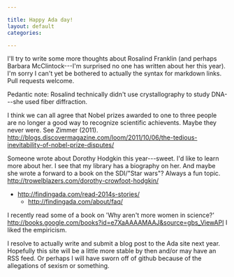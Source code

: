 ```yaml
---

title: Happy Ada day!
layout: default
categories: 

---
```


I'll try to write some more thoughts about Rosalind Franklin
(and perhaps Barbara McClintock---I'm surprised no one has written
about her this year).
I'm sorry I can't yet be bothered to actually the syntax for markdown links.
Pull requests welcome.

Pedantic note: Rosalind technically didn't use crystallography to
study DNA---she used fiber diffraction.

I think we can all agree that Nobel prizes awarded to one to three
people are no longer a good way to recognize scientific achievents.
Maybe they never were.
See Zimmer (2011).
http://blogs.discovermagazine.com/loom/2011/10/06/the-tedious-inevitability-of-nobel-prize-disputes/

Someone wrote about Dorothy Hodgkin this year---sweet.  I'd like to learn more
about her.  I see that my library has a biography on her.
And maybe she wrote a forward to a book on the SDI/"Star wars"?
Always a fun topic.
http://trowelblazers.com/dorothy-crowfoot-hodgkin/

- http://findingada.com/read-2014s-stories/
  - http://findingada.com/about/faq/

I recently read some of a book on
'Why aren't more women in science?'
http://books.google.com/books?id=e7XaAAAAMAAJ&source=gbs_ViewAPI
I liked the empiricism.

I resolve to actually write and submit a blog post to the Ada site
next year.  Hopefully this site will be a little more stable by then
and/or may have an RSS feed.
Or perhaps I will have sworn off of github because of the allegations
of sexism or something.
